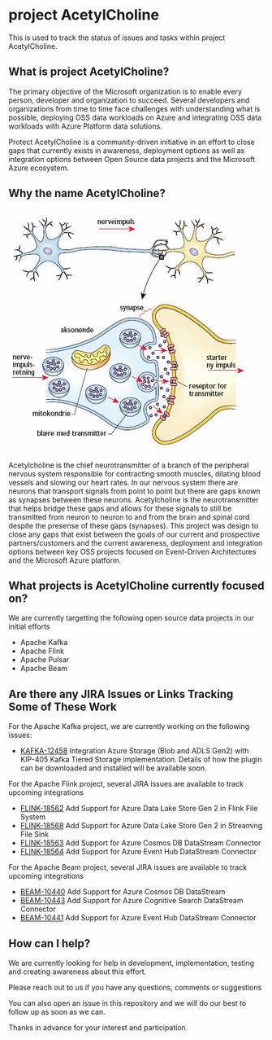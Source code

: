 # project AcetylCholine
This is used to track the status of issues and tasks within project AcetylCholine.

## What is project AcetylCholine?
The primary objective of the Microsoft organization is to enable every person, developer and organization to succeed. Several developers and organizations from time to time face challenges with understanding what is possible, deploying OSS data workloads on Azure and integrating OSS data workloads with Azure Platform data solutions.

Protect AcetylCholine is a community-driven initiative in an effort to close gaps that currently exists in awareness, deployment options as well as integration options between Open Source data projects and the Microsoft Azure ecosystem.

## Why the name AcetylCholine?
![AcetylCholine](acetylcholine.jpg "AcetylCholine")

Acetylcholine is the chief neurotransmitter of a branch of the peripheral nervous system responsible for contracting smooth muscles, dilating blood vessels and slowing our heart rates. In our nervous system there are neurons that transport signals from point to point but there are gaps known as synapses between these neurons. Acetylcholine is the neurotransmitter that helps bridge these gaps and allows for these signals to still be transmitted from neuron to neuron to and from the brain and spinal cord despite the presense of these gaps (synapses). This project was design to close any gaps that exist between the goals of our current and prospective partners/customers and the current awareness, deployment and integration options between key OSS projects focused on Event-Driven Architectures and the Microsoft Azure platform.

## What projects is AcetylCholine currently focused on?
We are currently targetting the following open source data projects in our initial efforts

- Apache Kafka 
- Apache Flink
- Apache Pulsar
- Apache Beam

## Are there any JIRA Issues or Links Tracking Some of These Work

For the Apache Kafka project, we are currently working on the following issues:
- [KAFKA-12458](https://issues.apache.org/jira/browse/KAFKA-12458) Integration Azure Storage (Blob and ADLS Gen2) with KIP-405 Kafka Tiered Storage implementation. Details of how the plugin can be downloaded and installed will be available soon.

For the Apache Flink project, several JIRA issues are available to track upcoming integrations
- [FLINK-18562](https://issues.apache.org/jira/browse/FLINK-18562) Add Support for Azure Data Lake Store Gen 2 in Flink File System 
- [FLINK-18568](https://issues.apache.org/jira/browse/FLINK-18568) Add Support for Azure Data Lake Store Gen 2 in Streaming File Sink
- [FLINK-18563](https://issues.apache.org/jira/browse/FLINK-18563) Add Support for Azure Cosmos DB DataStream Connector
- [FLINK-18564](https://issues.apache.org/jira/browse/FLINK-18564) Add Support for Azure Event Hub DataStream Connector


For the Apache Beam project, several JIRA issues are available to track upcoming integrations
- [BEAM-10440](https://issues.apache.org/jira/browse/BEAM-10440) Add Support for Azure Cosmos DB DataStream
- [BEAM-10443](https://issues.apache.org/jira/browse/BEAM-10443) Add Support for Azure Cognitive Search DataStream Connector
- [BEAM-10441](https://issues.apache.org/jira/browse/BEAM-10441) Add Support for Azure Event Hub DataStream Connector

## How can I help?

We are currently looking for help in development, implementation, testing and creating awareness about this effort.

Please reach out to us if you have any questions, comments or suggestions

You can also open an issue in this repository and we will do our best to follow up as soon as we can.

Thanks in advance for your interest and participation.
